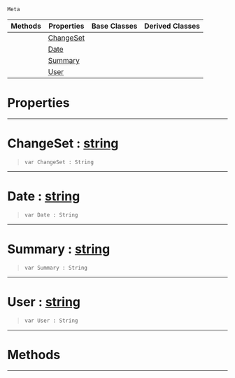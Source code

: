  `Meta`

|Methods|Properties|Base Classes|Derived Classes|
|---|---|---|---|
| |[ ChangeSet](https://github.com/ZilchEngine/ZilchDocs/blob/master/code_reference/class_reference/revision.markdown#changeset-zero-engine-do)| | |
| |[ Date](https://github.com/ZilchEngine/ZilchDocs/blob/master/code_reference/class_reference/revision.markdown#date-zero-engine-documen)| | |
| |[ Summary](https://github.com/ZilchEngine/ZilchDocs/blob/master/code_reference/class_reference/revision.markdown#summary-zero-engine-docu)| | |
| |[ User](https://github.com/ZilchEngine/ZilchDocs/blob/master/code_reference/class_reference/revision.markdown#user-zero-engine-documen)| | |


 #  Properties


---  
 #  ChangeSet : [string](https://github.com/ZilchEngine/ZilchDocs/blob/master/code_reference/nada_base_types/string.markdown)

> 
> ``` lang=cpp, name=Nada
> var ChangeSet : String


---  
 #  Date : [string](https://github.com/ZilchEngine/ZilchDocs/blob/master/code_reference/nada_base_types/string.markdown)

> 
> ``` lang=cpp, name=Nada
> var Date : String


---  
 #  Summary : [string](https://github.com/ZilchEngine/ZilchDocs/blob/master/code_reference/nada_base_types/string.markdown)

> 
> ``` lang=cpp, name=Nada
> var Summary : String


---  
 #  User : [string](https://github.com/ZilchEngine/ZilchDocs/blob/master/code_reference/nada_base_types/string.markdown)

> 
> ``` lang=cpp, name=Nada
> var User : String


---  
 #  Methods


---  
 

 